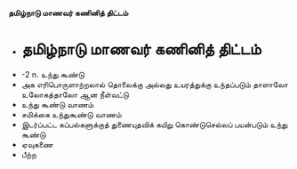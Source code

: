 **தமிழ்நாடு மாணவர் கணினித் திட்டம்**
- # தமிழ்நாடு மாணவர் கணினித் திட்டம்
- -2 n. உந்து கூண்டு
- அக எரிபொருளாற்றலால் தொலைக்கு அல்லது உயரத்துக்கு உந்தப்படும் தாளாலோ உலோகத்தாலோ ஆன நீள்வட்டு
- உந்து கூண்டு வாணம்
- சமிக்கை உந்துகூண்டு வாணம்
- இடர்ப்பட்ட கப்பல்களுக்குத் துணையுதவிக் கயிறு கொண்டுசெல்லப் பயன்படும் உந்து கூண்டு
- ஏவுகணை
- பீற்ற

